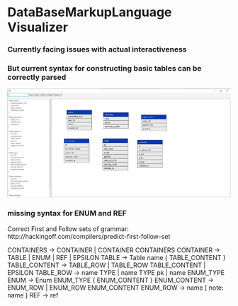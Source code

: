 <h1>DataBaseMarkupLanguage Visualizer</h1>
<h3>Currently facing issues with actual interactiveness</h3>
<h3>But current syntax for constructing basic tables can be correctly parsed</h3>
<img src="images/interactive-DBML.png">

<h3>missing syntax for ENUM and REF</h3>
Correct First and Follow sets of grammar: http://hackingoff.com/compilers/predict-first-follow-set

CONTAINERS -> CONTAINER | CONTAINER CONTAINERS
CONTAINER -> TABLE | ENUM | REF | EPSILON
TABLE -> Table name { TABLE_CONTENT }
TABLE_CONTENT -> TABLE_ROW | TABLE_ROW TABLE_CONTENT | EPSILON
TABLE_ROW -> name TYPE | name TYPE pk | name ENUM_TYPE
ENUM -> Enum ENUM_TYPE { ENUM_CONTENT }
ENUM_CONTENT -> ENUM_ROW | ENUM_ROW ENUM_CONTENT
ENUM_ROW -> name [ note: name ]
REF -> ref
